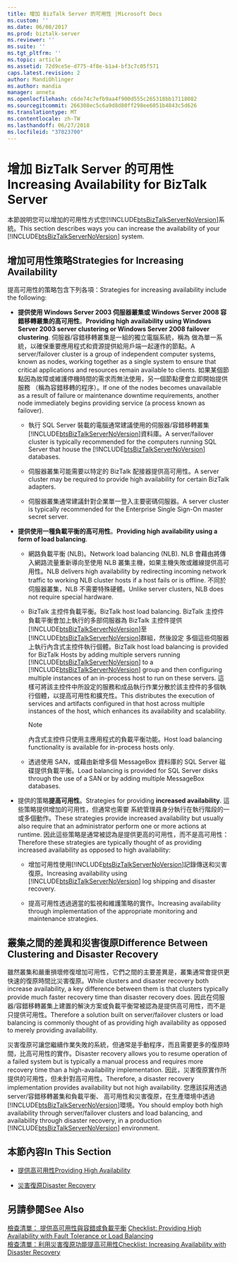 ```yaml
---
title: 增加 BizTalk Server 的可用性 |Microsoft Docs
ms.custom: ''
ms.date: 06/08/2017
ms.prod: biztalk-server
ms.reviewer: ''
ms.suite: ''
ms.tgt_pltfrm: ''
ms.topic: article
ms.assetid: 72d9ce5e-d775-4f8e-b1a4-bf3c7c05f571
caps.latest.revision: 2
author: MandiOhlinger
ms.author: mandia
manager: anneta
ms.openlocfilehash: c6de74c7efb9aa4f900d555c265318bb17118082
ms.sourcegitcommit: 266308ec5c6a9d8d80ff298ee6051b4843c5d626
ms.translationtype: MT
ms.contentlocale: zh-TW
ms.lasthandoff: 06/27/2018
ms.locfileid: "37023700"
---
```

# <a name="increasing-availability-for-biztalk-server"></a><span data-ttu-id="ef98a-102">增加 BizTalk Server 的可用性</span><span class="sxs-lookup"><span data-stu-id="ef98a-102">Increasing Availability for BizTalk Server</span></span>
<span data-ttu-id="ef98a-103">本節說明您可以增加的可用性方式您[!INCLUDE[btsBizTalkServerNoVersion](../includes/btsbiztalkservernoversion-md.md)]系統。</span><span class="sxs-lookup"><span data-stu-id="ef98a-103">This section describes ways you can increase the availability of your [!INCLUDE[btsBizTalkServerNoVersion](../includes/btsbiztalkservernoversion-md.md)] system.</span></span>  
  
## <a name="strategies-for-increasing-availability"></a><span data-ttu-id="ef98a-104">增加可用性策略</span><span class="sxs-lookup"><span data-stu-id="ef98a-104">Strategies for Increasing Availability</span></span>  
 <span data-ttu-id="ef98a-105">提高可用性的策略包含下列各項：</span><span class="sxs-lookup"><span data-stu-id="ef98a-105">Strategies for increasing availability include the following:</span></span>  
  
- <span data-ttu-id="ef98a-106">**提供使用 Windows Server 2003 伺服器叢集或 Windows Server 2008 容錯移轉叢集的高可用性**。</span><span class="sxs-lookup"><span data-stu-id="ef98a-106">**Providing high availability using Windows Server 2003 server clustering or Windows Server 2008 failover clustering**.</span></span> <span data-ttu-id="ef98a-107">伺服器/容錯移轉叢集是一組的獨立電腦系統，稱為 做為單一系統，以確保重要應用程式和資源提供給用戶端一起運作的節點。</span><span class="sxs-lookup"><span data-stu-id="ef98a-107">A server/failover cluster is a group of independent computer systems, known as nodes, working together as a single system to ensure that critical applications and resources remain available to clients.</span></span> <span data-ttu-id="ef98a-108">如果某個節點因為故障或維護停機時間的需求而無法使用，另一個節點便會立即開始提供服務 （稱為容錯移轉的程序）。</span><span class="sxs-lookup"><span data-stu-id="ef98a-108">If one of the nodes becomes unavailable as a result of failure or maintenance downtime requirements, another node immediately begins providing service (a process known as failover).</span></span>  
  
  - <span data-ttu-id="ef98a-109">執行 SQL Server 裝載的電腦通常建議使用的伺服器/容錯移轉叢集[!INCLUDE[btsBizTalkServerNoVersion](../includes/btsbiztalkservernoversion-md.md)]資料庫。</span><span class="sxs-lookup"><span data-stu-id="ef98a-109">A server/failover cluster is typically recommended for the computers running SQL Server that house the [!INCLUDE[btsBizTalkServerNoVersion](../includes/btsbiztalkservernoversion-md.md)] databases.</span></span>  
  
  - <span data-ttu-id="ef98a-110">伺服器叢集可能需要以特定的 BizTalk 配接器提供高可用性。</span><span class="sxs-lookup"><span data-stu-id="ef98a-110">A server cluster may be required to provide high availability for certain BizTalk adapters.</span></span>  
  
  - <span data-ttu-id="ef98a-111">伺服器叢集通常建議針對企業單一登入主要密碼伺服器。</span><span class="sxs-lookup"><span data-stu-id="ef98a-111">A server cluster is typically recommended for the Enterprise Single Sign-On master secret server.</span></span>  
  
- <span data-ttu-id="ef98a-112">**提供使用一種負載平衡的高可用性**。</span><span class="sxs-lookup"><span data-stu-id="ef98a-112">**Providing high availability using a form of load balancing**.</span></span>  
  
  - <span data-ttu-id="ef98a-113">網路負載平衡 (NLB)。</span><span class="sxs-lookup"><span data-stu-id="ef98a-113">Network load balancing (NLB).</span></span> <span data-ttu-id="ef98a-114">NLB 會藉由將傳入網路流量重新導向至使用 NLB 叢集主機，如果主機失敗或離線提供高可用性。</span><span class="sxs-lookup"><span data-stu-id="ef98a-114">NLB delivers high availability by redirecting incoming network traffic to working NLB cluster hosts if a host fails or is offline.</span></span> <span data-ttu-id="ef98a-115">不同於伺服器叢集，NLB 不需要特殊硬體。</span><span class="sxs-lookup"><span data-stu-id="ef98a-115">Unlike server clusters, NLB does not require special hardware.</span></span>  
  
  - <span data-ttu-id="ef98a-116">BizTalk 主控件負載平衡。</span><span class="sxs-lookup"><span data-stu-id="ef98a-116">BizTalk host load balancing.</span></span> <span data-ttu-id="ef98a-117">BizTalk 主控件負載平衡會加上執行的多部伺服器為 BizTalk 主控件提供[!INCLUDE[btsBizTalkServerNoVersion](../includes/btsbiztalkservernoversion-md.md)]至[!INCLUDE[btsBizTalkServerNoVersion](../includes/btsbiztalkservernoversion-md.md)]群組，然後設定 多個這些伺服器上執行內含式主控件執行個體。</span><span class="sxs-lookup"><span data-stu-id="ef98a-117">BizTalk host load balancing is provided for BizTalk Hosts by adding multiple servers running [!INCLUDE[btsBizTalkServerNoVersion](../includes/btsbiztalkservernoversion-md.md)] to a [!INCLUDE[btsBizTalkServerNoVersion](../includes/btsbiztalkservernoversion-md.md)] group and then configuring multiple instances of an in-process host to run on these servers.</span></span> <span data-ttu-id="ef98a-118">這樣可將該主控件中所設定的服務和成品執行作業分散於該主控件的多個執行個體，以提高可用性和擴充性。</span><span class="sxs-lookup"><span data-stu-id="ef98a-118">This distributes the execution of services and artifacts configured in that host across multiple instances of the host, which enhances its availability and scalability.</span></span>  
  
    > [!NOTE]  
    >  <span data-ttu-id="ef98a-119">內含式主控件只使用主應用程式的負載平衡功能。</span><span class="sxs-lookup"><span data-stu-id="ef98a-119">Host load balancing functionality is available for in-process hosts only.</span></span>  
  
  - <span data-ttu-id="ef98a-120">透過使用 SAN，或藉由新增多個 MessageBox 資料庫的 SQL Server 磁碟提供負載平衡。</span><span class="sxs-lookup"><span data-stu-id="ef98a-120">Load balancing is provided for SQL Server disks through the use of a SAN or by adding multiple MessageBox databases.</span></span>  
  
- <span data-ttu-id="ef98a-121">提供的策略**提高可用性**。</span><span class="sxs-lookup"><span data-stu-id="ef98a-121">Strategies for providing **increased availability**.</span></span> <span data-ttu-id="ef98a-122">這些策略提供增加的可用性，但通常也需要 系統管理員身分執行在執行階段的一或多個動作。</span><span class="sxs-lookup"><span data-stu-id="ef98a-122">These strategies provide increased availability but usually also require that an administrator perform one or more actions at runtime.</span></span> <span data-ttu-id="ef98a-123">因此這些策略是通常被認為是提供更高的可用性，而不是高可用性：</span><span class="sxs-lookup"><span data-stu-id="ef98a-123">Therefore these strategies are typically thought of as providing increased availability as opposed to high availability:</span></span>  
  
  - <span data-ttu-id="ef98a-124">增加可用性使用[!INCLUDE[btsBizTalkServerNoVersion](../includes/btsbiztalkservernoversion-md.md)]記錄傳送和災害復原。</span><span class="sxs-lookup"><span data-stu-id="ef98a-124">Increasing availability using [!INCLUDE[btsBizTalkServerNoVersion](../includes/btsbiztalkservernoversion-md.md)] log shipping and disaster recovery.</span></span>  
  
  - <span data-ttu-id="ef98a-125">提高可用性透過適當的監視和維護策略的實作。</span><span class="sxs-lookup"><span data-stu-id="ef98a-125">Increasing availability through implementation of the appropriate monitoring and maintenance strategies.</span></span>  
  
## <a name="difference-between-clustering-and-disaster-recovery"></a><span data-ttu-id="ef98a-126">叢集之間的差異和災害復原</span><span class="sxs-lookup"><span data-stu-id="ef98a-126">Difference Between Clustering and Disaster Recovery</span></span>  
 <span data-ttu-id="ef98a-127">雖然叢集和嚴重損壞修復增加可用性，它們之間的主要差異是，叢集通常會提供更快速的復原時間比災害復原。</span><span class="sxs-lookup"><span data-stu-id="ef98a-127">While clusters and disaster recovery both increase availability, a key difference between them is that clusters typically provide much faster recovery time than disaster recovery does.</span></span> <span data-ttu-id="ef98a-128">因此在伺服器/容錯移轉叢集上建置的解決方案或負載平衡常被認為是提供高可用性，而不是只提供可用性。</span><span class="sxs-lookup"><span data-stu-id="ef98a-128">Therefore a solution built on server/failover clusters or load balancing is commonly thought of as providing high availability as opposed to merely providing availability.</span></span>  
  
 <span data-ttu-id="ef98a-129">災害復原可讓您繼續作業失敗的系統，但通常是手動程序，而且需要更多的復原時間，比高可用性的實作。</span><span class="sxs-lookup"><span data-stu-id="ef98a-129">Disaster recovery allows you to resume operation of a failed system but is typically a manual process and requires more recovery time than a high-availability implementation.</span></span> <span data-ttu-id="ef98a-130">因此，災害復原實作所提供的可用性，但未針對高可用性。</span><span class="sxs-lookup"><span data-stu-id="ef98a-130">Therefore, a disaster recovery implementation provides availability but not high availability.</span></span> <span data-ttu-id="ef98a-131">您應該採用透過 server/容錯移轉叢集和負載平衡、 高可用性和災害復原，在生產環境中透過[!INCLUDE[btsBizTalkServerNoVersion](../includes/btsbiztalkservernoversion-md.md)]環境。</span><span class="sxs-lookup"><span data-stu-id="ef98a-131">You should employ both high availability through server/failover clusters and load balancing, and availability through disaster recovery, in a production [!INCLUDE[btsBizTalkServerNoVersion](../includes/btsbiztalkservernoversion-md.md)] environment.</span></span>  
  
## <a name="in-this-section"></a><span data-ttu-id="ef98a-132">本節內容</span><span class="sxs-lookup"><span data-stu-id="ef98a-132">In This Section</span></span>  
  
-   [<span data-ttu-id="ef98a-133">提供高可用性</span><span class="sxs-lookup"><span data-stu-id="ef98a-133">Providing High Availability</span></span>](../technical-guides/providing-high-availability.md)  
  
-   [<span data-ttu-id="ef98a-134">災害復原</span><span class="sxs-lookup"><span data-stu-id="ef98a-134">Disaster Recovery</span></span>](../technical-guides/disaster-recovery.md)  
  
## <a name="see-also"></a><span data-ttu-id="ef98a-135">另請參閱</span><span class="sxs-lookup"><span data-stu-id="ef98a-135">See Also</span></span>  
 <span data-ttu-id="ef98a-136">[檢查清單： 提供高可用性與容錯或負載平衡](../technical-guides/checklist-providing-high-availability-with-fault-tolerance-or-load-balancing.md) </span><span class="sxs-lookup"><span data-stu-id="ef98a-136">[Checklist: Providing High Availability with Fault Tolerance or Load Balancing](../technical-guides/checklist-providing-high-availability-with-fault-tolerance-or-load-balancing.md) </span></span>  
 [<span data-ttu-id="ef98a-137">檢查清單：利用災害復原功能提高可用性</span><span class="sxs-lookup"><span data-stu-id="ef98a-137">Checklist: Increasing Availability with Disaster Recovery</span></span>](../technical-guides/checklist-increasing-availability-with-disaster-recovery.md)